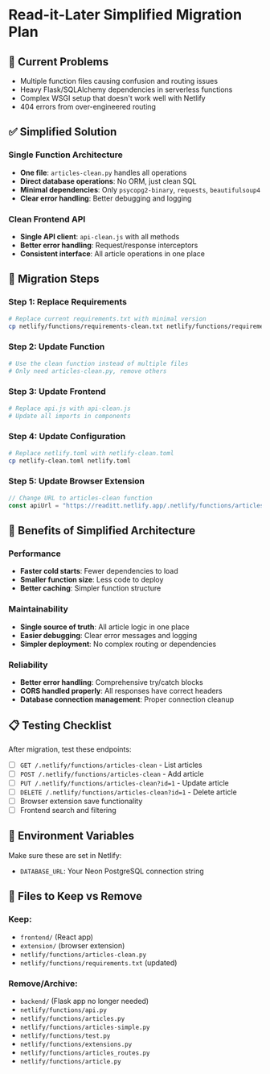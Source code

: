 # Read-it-Later Simplified Migration Plan

## 🎯 Current Problems

- Multiple function files causing confusion and routing issues
- Heavy Flask/SQLAlchemy dependencies in serverless functions
- Complex WSGI setup that doesn't work well with Netlify
- 404 errors from over-engineered routing

## ✅ Simplified Solution

### Single Function Architecture

- **One file**: `articles-clean.py` handles all operations
- **Direct database operations**: No ORM, just clean SQL
- **Minimal dependencies**: Only `psycopg2-binary`, `requests`, `beautifulsoup4`
- **Clear error handling**: Better debugging and logging

### Clean Frontend API

- **Single API client**: `api-clean.js` with all methods
- **Better error handling**: Request/response interceptors
- **Consistent interface**: All article operations in one place

## 🚀 Migration Steps

### Step 1: Replace Requirements

```bash
# Replace current requirements.txt with minimal version
cp netlify/functions/requirements-clean.txt netlify/functions/requirements.txt
```

### Step 2: Update Function

```bash
# Use the clean function instead of multiple files
# Only need articles-clean.py, remove others
```

### Step 3: Update Frontend

```bash
# Replace api.js with api-clean.js
# Update all imports in components
```

### Step 4: Update Configuration

```bash
# Replace netlify.toml with netlify-clean.toml
cp netlify-clean.toml netlify.toml
```

### Step 5: Update Browser Extension

```javascript
// Change URL to articles-clean function
const apiUrl = "https://readitt.netlify.app/.netlify/functions/articles-clean";
```

## 🎯 Benefits of Simplified Architecture

### Performance

- **Faster cold starts**: Fewer dependencies to load
- **Smaller function size**: Less code to deploy
- **Better caching**: Simpler function structure

### Maintainability

- **Single source of truth**: All article logic in one place
- **Easier debugging**: Clear error messages and logging
- **Simpler deployment**: No complex routing or dependencies

### Reliability

- **Better error handling**: Comprehensive try/catch blocks
- **CORS handled properly**: All responses have correct headers
- **Database connection management**: Proper connection cleanup

## 📋 Testing Checklist

After migration, test these endpoints:

- [ ] `GET /.netlify/functions/articles-clean` - List articles
- [ ] `POST /.netlify/functions/articles-clean` - Add article
- [ ] `PUT /.netlify/functions/articles-clean?id=1` - Update article
- [ ] `DELETE /.netlify/functions/articles-clean?id=1` - Delete article
- [ ] Browser extension save functionality
- [ ] Frontend search and filtering

## 🔧 Environment Variables

Make sure these are set in Netlify:

- `DATABASE_URL`: Your Neon PostgreSQL connection string

## 📁 Files to Keep vs Remove

### Keep:

- `frontend/` (React app)
- `extension/` (browser extension)
- `netlify/functions/articles-clean.py`
- `netlify/functions/requirements.txt` (updated)

### Remove/Archive:

- `backend/` (Flask app no longer needed)
- `netlify/functions/api.py`
- `netlify/functions/articles.py`
- `netlify/functions/articles-simple.py`
- `netlify/functions/test.py`
- `netlify/functions/extensions.py`
- `netlify/functions/articles_routes.py`
- `netlify/functions/article.py`
